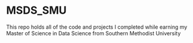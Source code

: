# MSDS_SMU
This repo holds all of the code and projects I completed while earning my Master of Science in Data Science from Southern Methodist University
